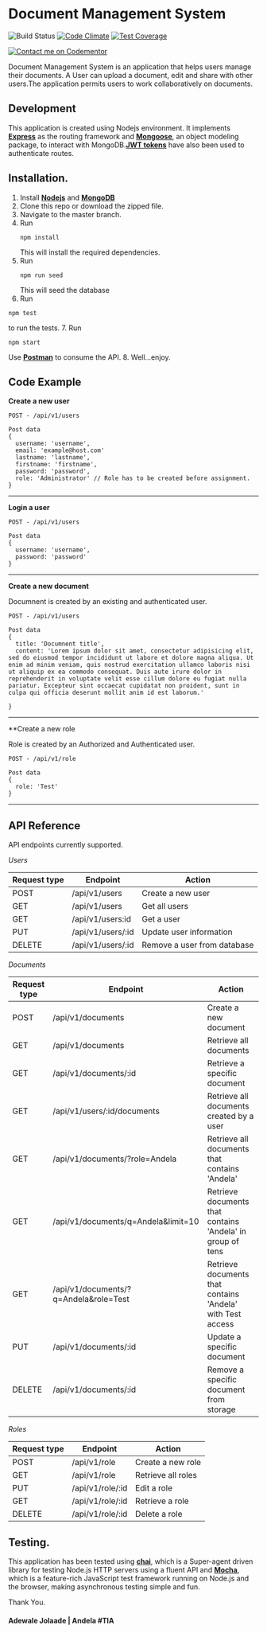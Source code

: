 # Document Management System
![Build Status](https://travis-ci.org/jadewale/dms_api.svg?branch=master) [![Code Climate](https://codeclimate.com/github/jadewale/dms_api/badges/gpa.svg)](https://codeclimate.com/github/jadewale/dms_api)   [![Test Coverage](https://api.codeclimate.com/v1/badges/4d96ce1d6d807b0d2687/test_coverage)](https://codeclimate.com/github/jadewale/dms_api/test_coverage)

[![Contact me on Codementor](https://cdn.codementor.io/badges/contact_me_github.svg)](https://www.codementor.io/jolaadeadewale765?utm_source=github&utm_medium=button&utm_term=jolaadeadewale765&utm_campaign=github)


Document Management System is an application that helps users manage their documents. A User can upload a document, edit and share with other users.The application permits users to work collaboratively on documents.

Development
-----------
This application is created using Nodejs environment. It implements [**Express**](http://expressjs.com/) as the routing framework and [**Mongoose**](http://mongoosejs.com/), an object modeling package, to interact with MongoDB.[**JWT tokens**](https://jwt.io/) have also been used to authenticate routes.

Installation.
-------------
1. Install [**Nodejs**](www.nodejs.org) and [**MongoDB**](www.mongodb.org)
2. Clone this repo or download the zipped file.
3. Navigate to the master branch.
4. Run
    ```
    npm install

    ```
    This will install the required dependencies.
5. Run
    ```
    npm run seed

    ```
    This will seed the database
6. Run
  ```
  npm test

  ```
  to run the tests.
7. Run
  ```
  npm start

  ```
  Use [**Postman**](https://www.getpostman.com/) to consume the API.
8. Well...enjoy.

## Code Example

**Create a new user**
```
POST - /api/v1/users

Post data
{
  username: 'username',
  email: 'example@host.com'
  lastname: 'lastname',
  firstname: 'firstname',
  password: 'password',
  role: 'Administrator' // Role has to be created before assignment. 
}
```

**********

**Login a user**
```
POST - /api/v1/users

Post data
{
  username: 'username',
  password: 'password'
}
```

**********

**Create a new document**

Documnent is created by an existing and authenticated user.

```
POST - /api/v1/users

Post data
{
  title: 'Documnent title',
  content: 'Lorem ipsum dolor sit amet, consectetur adipisicing elit, sed do eiusmod tempor incididunt ut labore et dolore magna aliqua. Ut  enim ad minim veniam, quis nostrud exercitation ullamco laboris nisi ut aliquip ex ea commodo consequat. Duis aute irure dolor in reprehenderit in voluptate velit esse cillum dolore eu fugiat nulla pariatur. Excepteur sint occaecat cupidatat non proident, sunt in culpa qui officia deserunt mollit anim id est laborum.'

}
```

***********

**Create a new role 

Role is created by an Authorized and Authenticated user.

```
POST - /api/v1/role

Post data
{
  role: 'Test'
}
```

**********

## API Reference

API endpoints currently supported.

_*Users*_

Request type | Endpoint | Action 
------------ | -------- | ------
POST | /api/v1/users | Create a new user
GET | /api/v1/users | Get all users
GET | /api/v1/users:id | Get a user
PUT | /api/v1/users/:id | Update user information
DELETE | /api/v1/users/:id | Remove a user from database

_*Documents*_

Request type | Endpoint | Action 
------------ | -------- | ------ 
POST | /api/v1/documents | Create a new document
GET | /api/v1/documents | Retrieve all documents 
GET | /api/v1/documents/:id | Retrieve a specific document
GET | /api/v1/users/:id/documents | Retrieve all documents created by a user
GET | /api/v1/documents/?role=Andela | Retrieve all documents that contains 'Andela'
GET | /api/v1/documents/q=Andela&limit=10 | Retrieve documents that contains 'Andela' in group of tens 
GET | /api/v1/documents/?q=Andela&role=Test | Retrieve documents that contains 'Andela' with Test access
PUT | /api/v1/documents/:id | Update a specific document
DELETE | /api/v1/documents/:id | Remove a specific document from storage


_*Roles*_

Request type | Endpoint | Action 
------------ | -------- | ------ 
POST | /api/v1/role | Create a new role 
GET | /api/v1/role | Retrieve all roles 
PUT | /api/v1/role/:id | Edit a role
GET | /api/v1/role/:id | Retrieve a role
DELETE | /api/v1/role/:id | Delete a role




Testing.
--------
This application has been tested using [**chai**](https://www.npmjs.com/package/chai), which is a Super-agent driven library for testing Node.js HTTP servers using a fluent API and [**Mocha**](https://mochajs.org), which is a feature-rich JavaScript test framework running on Node.js and the browser, making asynchronous testing simple and fun.

Thank You.

#### Adewale Jolaade | Andela #TIA
 
